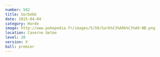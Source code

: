 ```yaml
---
number: 582
title: Sorbébé
date: 2015-04-04
category: Horde
image: http://www.pokepedia.fr/images/5/50/Sorb%C3%A9b%C3%A9-NB.png
location: Caverne Gelée
level: 20
version: X
ball: premier
---
```

